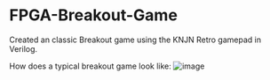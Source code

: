 # FPGA-Breakout-Game

Created an classic Breakout game using the KNJN Retro gamepad in Verilog. 

How does a typical breakout game look like:
![image](https://github.com/TarunK-EE/FPGA-Breakout-Game/assets/129455344/707d4600-d17a-4103-a15c-b3217287d692)


